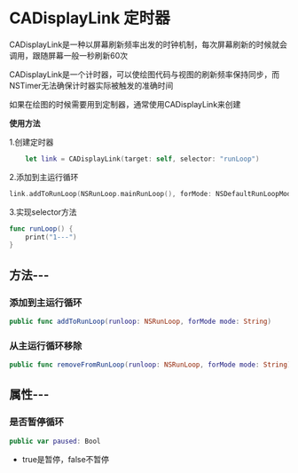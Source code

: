 # CADisplayLink 定时器
CADisplayLink是一种以屏幕刷新频率出发的时钟机制，每次屏幕刷新的时候就会调用，跟随屏幕一般一秒刷新60次

CADisplayLink是一个计时器，可以使绘图代码与视图的刷新频率保持同步，而NSTimer无法确保计时器实际被触发的准确时间

如果在绘图的时候需要用到定制器，通常使用CADisplayLink来创建

**使用方法**

1.创建定时器

```swift
   	let link = CADisplayLink(target: self, selector: "runLoop")
```

2.添加到主运行循环
   	
```swift
link.addToRunLoop(NSRunLoop.mainRunLoop(), forMode: NSDefaultRunLoopMode)
```

3.实现selector方法
   	
```swift
func runLoop() {
	print("1---")
}
```


## 方法---
### 添加到主运行循环

```swift
public func addToRunLoop(runloop: NSRunLoop, forMode mode: String)
```

### 从主运行循环移除

```swift
public func removeFromRunLoop(runloop: NSRunLoop, forMode mode: String)
```

## 属性---
### 是否暂停循环

```swift
public var paused: Bool
```

- true是暂停，false不暂停
